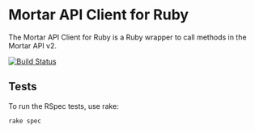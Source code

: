 # Mortar API Client for Ruby

The Mortar API Client for Ruby is a Ruby wrapper to call methods in the Mortar API v2.

[![Build Status](https://travis-ci.org/mortardata/mortar-api-ruby.png?branch=master)](https://travis-ci.org/mortardata/mortar-api-ruby)

## Tests

To run the RSpec tests, use rake:

    rake spec


